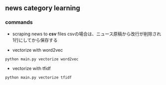 ## news category learning 

### commands

* scraping news to **csv** files 
csvの場合は、ニュース原稿から改行が削除され1行にしてから保存する

* vectorize with word2vec

```
python main.py vectorize word2vec
```

* vectorize with tfidf

```
python main.py vectorize tfidf
```


